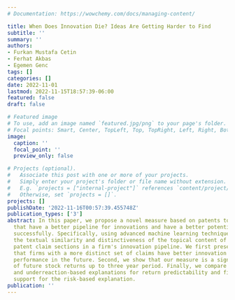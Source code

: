 ```yaml
---
# Documentation: https://wowchemy.com/docs/managing-content/

title: When Does Innovation Die? Ideas Are Getting Harder to Find
subtitle: ''
summary: ''
authors:
- Furkan Mustafa Cetin
- Ferhat Akbas
- Egemen Genc
tags: []
categories: []
date: 2022-11-01
lastmod: 2022-11-15T18:57:39-06:00
featured: false
draft: false

# Featured image
# To use, add an image named `featured.jpg/png` to your page's folder.
# Focal points: Smart, Center, TopLeft, Top, TopRight, Left, Right, BottomLeft, Bottom, BottomRight.
image:
  caption: ''
  focal_point: ''
  preview_only: false

# Projects (optional).
#   Associate this post with one or more of your projects.
#   Simply enter your project's folder or file name without extension.
#   E.g. `projects = ["internal-project"]` references `content/project/deep-learning/index.md`.
#   Otherwise, set `projects = []`.
projects: []
publishDate: '2022-11-16T00:57:39.455748Z'
publication_types: ['3']
abstract: In this paper, we propose a novel measure based on patents to identify firms
  that have a better pipeline for innovations and have a better potential to innovate
  successfully. Specifically, using advanced machine learning techniques, we compare
  the textual similarity and distinctiveness of the topical content of each pair of
  patent claim sections in a firm's innovation pipeline. We first present evidence
  that firms with a more distinct set of claims have better innovation and operational
  performance in the future. Second, we show that our measure is a significant predictor
  of future stock returns up to three year period. Finally, we compare risk-based
  and underreaction-based explanations for return predictability and find overwhelming
  support for the risk-based explanation.
publication: ''
---
```

